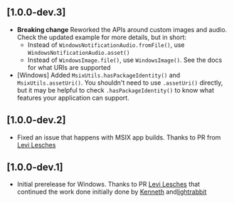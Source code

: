 ## [1.0.0-dev.3]

* **Breaking change** Reworked the APIs around custom images and audio. Check the updated example for more details, but in short:
  * Instead of `WindowsNotificationAudio.fromFile()`, use `WindowsNotificationAudio.asset()`
  * Instead of `WindowsImage.file()`, use `WindowsImage()`. See the docs for what URIs are supported
* [Windows] Added `MsixUtils.hasPackageIdentity()` and `MsixUtils.assetUri()`. You shouldn't need to use `.assetUri()` directly, but it may be helpful to check `.hasPackageIdentity()` to know what features your application can support.

## [1.0.0-dev.2]

* Fixed an issue that happens with MSIX app builds. Thanks to PR from [Levi Lesches](https://github.com/Levi-Lesches)

## [1.0.0-dev.1]

* Initial prerelease for Windows. Thanks to PR [Levi Lesches](https://github.com/Levi-Lesches) that continued the work done initially done by [Kenneth](https://github.com/kennethnym) and[lightrabbit](https://github.com/lightrabbit)